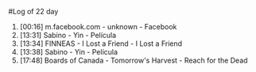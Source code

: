 #Log of 22 day

1. [00:16] m.facebook.com - unknown - Facebook
1. [13:31] Sabino - Yin - Película
1. [13:34] FINNEAS - I Lost a Friend - I Lost a Friend
1. [13:38] Sabino - Yin - Película
1. [17:48] Boards of Canada - Tomorrow's Harvest - Reach for the Dead
